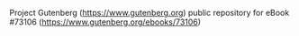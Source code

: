 Project Gutenberg (https://www.gutenberg.org) public repository
for eBook #73106 (https://www.gutenberg.org/ebooks/73106)
